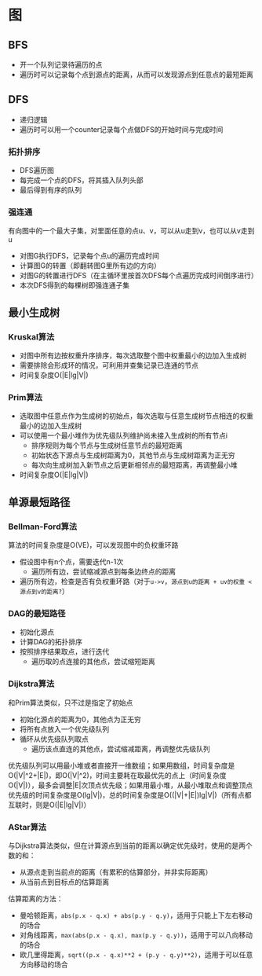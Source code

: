 # 图


## BFS
* 开一个队列记录待遍历的点
* 遍历时可以记录每个点到源点的距离，从而可以发现源点到任意点的最短距离


## DFS
* 递归逻辑
* 遍历时可以用一个counter记录每个点做DFS的开始时间与完成时间

### 拓扑排序
* DFS遍历图
* 每完成一个点的DFS，将其插入队列头部
* 最后得到有序的队列

### 强连通
有向图中的一个最大子集，对里面任意的点u、v，可以从u走到v，也可以从v走到u
* 对图G执行DFS，记录每个点u的遍历完成时间
* 计算图G的转置（即翻转图G里所有边的方向）
* 对图G的转置进行DFS（在主循环里按首次DFS每个点遍历完成时间倒序进行）
* 本次DFS得到的每棵树即强连通子集


## 最小生成树
### Kruskal算法
* 对图中所有边按权重升序排序，每次选取整个图中权重最小的边加入生成树
* 需要排除会形成环的情况，可利用并查集记录已连通的节点
* 时间复杂度O(|E|lg|V|)

### Prim算法
* 选取图中任意点作为生成树的初始点，每次选取与任意生成树节点相连的权重最小的边加入生成树
* 可以使用一个最小堆作为优先级队列维护尚未接入生成树的所有节点i
    * 排序规则为每个节点与生成树任意节点的最短距离
    * 初始状态下源点与生成树距离为0，其他节点与生成树距离为正无穷
    * 每次向生成树加入新节点之后更新相邻点的最短距离，再调整最小堆
* 时间复杂度O(|E|lg|V|)


## 单源最短路径
### Bellman-Ford算法
算法的时间复杂度是O(VE)，可以发现图中的负权重环路
* 假设图中有n个点，需要迭代n-1次
    * 遍历所有边，尝试缩减源点到每条边终点的距离
* 遍历所有边，检查是否有负权重环路（对于`u->v`，`源点到u的距离 + uv的权重 < 源点到v的距离?`）

### DAG的最短路径
* 初始化源点
* 计算DAG的拓扑排序
* 按照排序结果取点，进行迭代
    * 遍历取的点连接的其他点，尝试缩短距离

### Dijkstra算法
和Prim算法类似，只不过是指定了初始点
* 初始化源点的距离为0，其他点为正无穷
* 将所有点放入一个优先级队列
* 循环从优先级队列取点
    * 遍历该点直连的其他点，尝试缩减距离，再调整优先级队列

优先级队列可以用最小堆或者直接开一维数组；如果用数组，时间复杂度是O(|V|^2+|E|)，即O(|V|^2)，时间主要耗在取最优先的点上（时间复杂度O(|V|)），最多会调整|E|次顶点优先级；如果用最小堆，从最小堆取点和调整顶点优先级的时间复杂度是O(lg|V|)，总的时间复杂度是O((|V|+|E|)lg|V|)（所有点都互联时，则是O(|E|lg|V|)）

### AStar算法
与Dijkstra算法类似，但在计算源点到当前的距离以确定优先级时，使用的是两个数的和：
* 从源点走到当前点的距离（有累积的估算部分，并非实际距离）
* 从当前点到目标点的估算距离

估算距离的方法：
* 曼哈顿距离，`abs(p.x - q.x) + abs(p.y - q.y)`，适用于只能上下左右移动的场合
* 对角线距离，`max(abs(p.x - q.x), max(p.y - q.y))`，适用于可以八向移动的场合
* 欧几里得距离，`sqrt((p.x - q.x)**2 + (p.y - q.y)**2)`，适用于可以任意方向移动的场合
